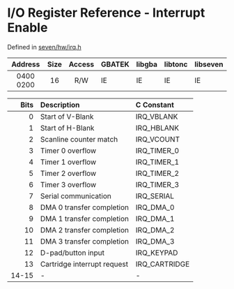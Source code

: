 # I/O Register Reference - Interrupt Enable

Defined in [seven/hw/irq.h](../../include/seven/hw/irq.h)

Address   | Size | Access | GBATEK | libgba | libtonc | libseven
:--------:|:----:|:------:|:-------|:-------|:--------|:--------
0400 0200 | 16   | R/W    | IE     | IE     | IE      | IE

 Bits | Description                 | C Constant
-----:|:----------------------------|:-----------------
 0    | Start of V-Blank            | IRQ_VBLANK
 1    | Start of H-Blank            | IRQ_HBLANK
 2    | Scanline counter match      | IRQ_VCOUNT
 3    | Timer 0 overflow            | IRQ_TIMER_0
 4    | Timer 1 overflow            | IRQ_TIMER_1
 5    | Timer 2 overflow            | IRQ_TIMER_2
 6    | Timer 3 overflow            | IRQ_TIMER_3
 7    | Serial communication        | IRQ_SERIAL
 8    | DMA 0 transfer completion   | IRQ_DMA_0
 9    | DMA 1 transfer completion   | IRQ_DMA_1
10    | DMA 2 transfer completion   | IRQ_DMA_2
11    | DMA 3 transfer completion   | IRQ_DMA_3
12    | D-pad/button input          | IRQ_KEYPAD
13    | Cartridge interrupt request | IRQ_CARTRIDGE
14-15 | -                           | -

